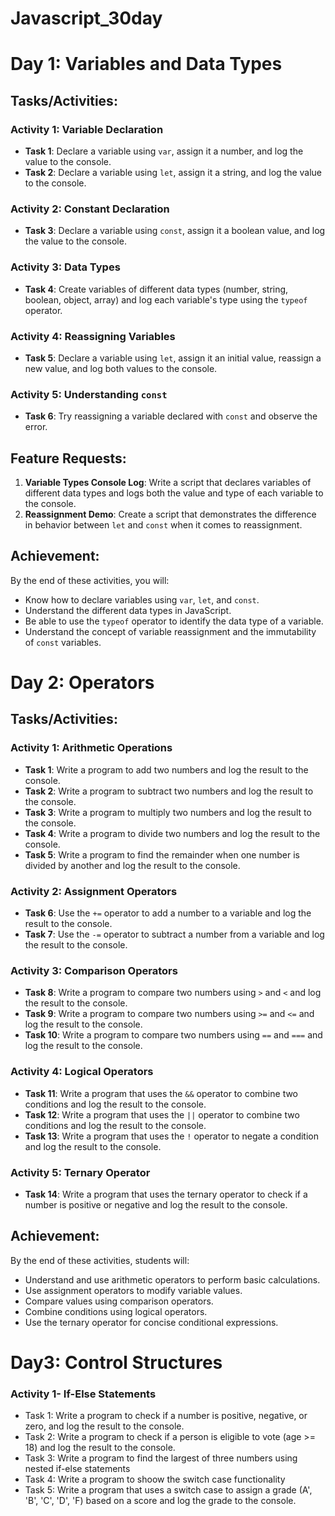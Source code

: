 # Javascript_30day

# Day 1: Variables and Data Types

## Tasks/Activities:

### Activity 1: Variable Declaration
- **Task 1**: Declare a variable using `var`, assign it a number, and log the value to the console.
- **Task 2**: Declare a variable using `let`, assign it a string, and log the value to the console.

### Activity 2: Constant Declaration
- **Task 3**: Declare a variable using `const`, assign it a boolean value, and log the value to the console.

### Activity 3: Data Types
- **Task 4**: Create variables of different data types (number, string, boolean, object, array) and log each variable's type using the `typeof` operator.

### Activity 4: Reassigning Variables
- **Task 5**: Declare a variable using `let`, assign it an initial value, reassign a new value, and log both values to the console.

### Activity 5: Understanding `const`
- **Task 6**: Try reassigning a variable declared with `const` and observe the error.

## Feature Requests:

1. **Variable Types Console Log**: Write a script that declares variables of different data types and logs both the value and type of each variable to the console.
2. **Reassignment Demo**: Create a script that demonstrates the difference in behavior between `let` and `const` when it comes to reassignment.

## Achievement:

By the end of these activities, you will:
- Know how to declare variables using `var`, `let`, and `const`.
- Understand the different data types in JavaScript.
- Be able to use the `typeof` operator to identify the data type of a variable.
- Understand the concept of variable reassignment and the immutability of `const` variables.

# Day 2: Operators

## Tasks/Activities:

### Activity 1: Arithmetic Operations
- **Task 1**: Write a program to add two numbers and log the result to the console.
- **Task 2**: Write a program to subtract two numbers and log the result to the console.
- **Task 3**: Write a program to multiply two numbers and log the result to the console.
- **Task 4**: Write a program to divide two numbers and log the result to the console.
- **Task 5**: Write a program to find the remainder when one number is divided by another and log the result to the console.

### Activity 2: Assignment Operators
- **Task 6**: Use the `+=` operator to add a number to a variable and log the result to the console.
- **Task 7**: Use the `-=` operator to subtract a number from a variable and log the result to the console.

### Activity 3: Comparison Operators
- **Task 8**: Write a program to compare two numbers using `>` and `<` and log the result to the console.
- **Task 9**: Write a program to compare two numbers using `>=` and `<=` and log the result to the console.
- **Task 10**: Write a program to compare two numbers using `==` and `===` and log the result to the console.

### Activity 4: Logical Operators
- **Task 11**: Write a program that uses the `&&` operator to combine two conditions and log the result to the console.
- **Task 12**: Write a program that uses the `||` operator to combine two conditions and log the result to the console.
- **Task 13**: Write a program that uses the `!` operator to negate a condition and log the result to the console.

### Activity 5: Ternary Operator
- **Task 14**: Write a program that uses the ternary operator to check if a number is positive or negative and log the result to the console.

## Achievement:

By the end of these activities, students will:
- Understand and use arithmetic operators to perform basic calculations.
- Use assignment operators to modify variable values.
- Compare values using comparison operators.
- Combine conditions using logical operators.
- Use the ternary operator for concise conditional expressions.

# Day3: Control Structures

### Activity 1- If-Else Statements
- Task 1: Write a program to check if a number is positive, negative, or zero, and log the result to the console.
- Task 2: Write a program to check if a person is eligible to vote (age >= 18) and log the result to the console.
- Task 3: Write a program to find the largest of three numbers using nested if-else statements
- Task 4: Write a program to shoow the switch case functionality
- Task 5: Write a program that uses a switch case to assign a grade (A', 'B', 'C', 'D', 'F) based on a score and log the grade to the console.



